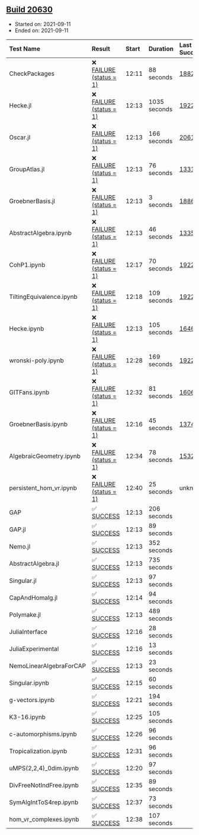 ## [Build 20630](https://oscarci.mathematik.uni-kl.de/job/oscar/20630/)

* Started on: 2021-09-11
* Ended on: 2021-09-11

| Test Name    | Result | Start | Duration | Last Success | First Failure |
|:-------------|:-------|:------|:---------|:-------------|:--------------|
| CheckPackages | ❌ [FAILURE (status = 1)](https://oscarci.mathematik.uni-kl.de/job/oscar/20630/artifact/logs/build-20630/CheckPackages.log) | 12:11 | 88 seconds | [18822](https://oscarci.mathematik.uni-kl.de/job/oscar/18822/) | [18823](https://oscarci.mathematik.uni-kl.de/job/oscar/18823/) |
| Hecke.jl | ❌ [FAILURE (status = 1)](https://oscarci.mathematik.uni-kl.de/job/oscar/20630/artifact/logs/build-20630/Hecke.jl.log) | 12:13 | 1035 seconds | [19222](https://oscarci.mathematik.uni-kl.de/job/oscar/19222/) | [20152](https://oscarci.mathematik.uni-kl.de/job/oscar/20152/) |
| Oscar.jl | ❌ [FAILURE (status = 1)](https://oscarci.mathematik.uni-kl.de/job/oscar/20630/artifact/logs/build-20630/Oscar.jl.log) | 12:13 | 166 seconds | [20613](https://oscarci.mathematik.uni-kl.de/job/oscar/20613/) | [20614](https://oscarci.mathematik.uni-kl.de/job/oscar/20614/) |
| GroupAtlas.jl | ❌ [FAILURE (status = 1)](https://oscarci.mathematik.uni-kl.de/job/oscar/20630/artifact/logs/build-20630/GroupAtlas.jl.log) | 12:13 | 76 seconds | [13311](https://oscarci.mathematik.uni-kl.de/job/oscar/13311/) | [13312](https://oscarci.mathematik.uni-kl.de/job/oscar/13312/) |
| GroebnerBasis.jl | ❌ [FAILURE (status = 1)](https://oscarci.mathematik.uni-kl.de/job/oscar/20630/artifact/logs/build-20630/GroebnerBasis.jl.log) | 12:13 | 3 seconds | [18864](https://oscarci.mathematik.uni-kl.de/job/oscar/18864/) | [18865](https://oscarci.mathematik.uni-kl.de/job/oscar/18865/) |
| AbstractAlgebra.ipynb | ❌ [FAILURE (status = 1)](https://oscarci.mathematik.uni-kl.de/job/oscar/20630/artifact/logs/build-20630/AbstractAlgebra.ipynb.log) | 12:13 | 46 seconds | [13355](https://oscarci.mathematik.uni-kl.de/job/oscar/13355/) | [13356](https://oscarci.mathematik.uni-kl.de/job/oscar/13356/) |
| CohP1.ipynb | ❌ [FAILURE (status = 1)](https://oscarci.mathematik.uni-kl.de/job/oscar/20630/artifact/logs/build-20630/CohP1.ipynb.log) | 12:17 | 70 seconds | [19222](https://oscarci.mathematik.uni-kl.de/job/oscar/19222/) | [20152](https://oscarci.mathematik.uni-kl.de/job/oscar/20152/) |
| TiltingEquivalence.ipynb | ❌ [FAILURE (status = 1)](https://oscarci.mathematik.uni-kl.de/job/oscar/20630/artifact/logs/build-20630/TiltingEquivalence.ipynb.log) | 12:18 | 109 seconds | [19222](https://oscarci.mathematik.uni-kl.de/job/oscar/19222/) | [20152](https://oscarci.mathematik.uni-kl.de/job/oscar/20152/) |
| Hecke.ipynb | ❌ [FAILURE (status = 1)](https://oscarci.mathematik.uni-kl.de/job/oscar/20630/artifact/logs/build-20630/Hecke.ipynb.log) | 12:13 | 105 seconds | [16463](https://oscarci.mathematik.uni-kl.de/job/oscar/16463/) | [16464](https://oscarci.mathematik.uni-kl.de/job/oscar/16464/) |
| wronski-poly.ipynb | ❌ [FAILURE (status = 1)](https://oscarci.mathematik.uni-kl.de/job/oscar/20630/artifact/logs/build-20630/wronski-poly.ipynb.log) | 12:28 | 169 seconds | [19222](https://oscarci.mathematik.uni-kl.de/job/oscar/19222/) | [20152](https://oscarci.mathematik.uni-kl.de/job/oscar/20152/) |
| GITFans.ipynb | ❌ [FAILURE (status = 1)](https://oscarci.mathematik.uni-kl.de/job/oscar/20630/artifact/logs/build-20630/GITFans.ipynb.log) | 12:32 | 81 seconds | [16068](https://oscarci.mathematik.uni-kl.de/job/oscar/16068/) | [16069](https://oscarci.mathematik.uni-kl.de/job/oscar/16069/) |
| GroebnerBasis.ipynb | ❌ [FAILURE (status = 1)](https://oscarci.mathematik.uni-kl.de/job/oscar/20630/artifact/logs/build-20630/GroebnerBasis.ipynb.log) | 12:16 | 45 seconds | [13748](https://oscarci.mathematik.uni-kl.de/job/oscar/13748/) | [13749](https://oscarci.mathematik.uni-kl.de/job/oscar/13749/) |
| AlgebraicGeometry.ipynb | ❌ [FAILURE (status = 1)](https://oscarci.mathematik.uni-kl.de/job/oscar/20630/artifact/logs/build-20630/AlgebraicGeometry.ipynb.log) | 12:34 | 78 seconds | [15322](https://oscarci.mathematik.uni-kl.de/job/oscar/15322/) | [15323](https://oscarci.mathematik.uni-kl.de/job/oscar/15323/) |
| persistent_hom_vr.ipynb | ❌ [FAILURE (status = 1)](https://oscarci.mathematik.uni-kl.de/job/oscar/20630/artifact/logs/build-20630/persistent_hom_vr.ipynb.log) | 12:40 | 25 seconds | unknown | unknown |
| GAP | ✅ [SUCCESS](https://oscarci.mathematik.uni-kl.de/job/oscar/20630/artifact/logs/build-20630/GAP.log) | 12:13 | 206 seconds |  |  |
| GAP.jl | ✅ [SUCCESS](https://oscarci.mathematik.uni-kl.de/job/oscar/20630/artifact/logs/build-20630/GAP.jl.log) | 12:13 | 89 seconds |  |  |
| Nemo.jl | ✅ [SUCCESS](https://oscarci.mathematik.uni-kl.de/job/oscar/20630/artifact/logs/build-20630/Nemo.jl.log) | 12:13 | 352 seconds |  |  |
| AbstractAlgebra.jl | ✅ [SUCCESS](https://oscarci.mathematik.uni-kl.de/job/oscar/20630/artifact/logs/build-20630/AbstractAlgebra.jl.log) | 12:13 | 735 seconds |  |  |
| Singular.jl | ✅ [SUCCESS](https://oscarci.mathematik.uni-kl.de/job/oscar/20630/artifact/logs/build-20630/Singular.jl.log) | 12:13 | 97 seconds |  |  |
| CapAndHomalg.jl | ✅ [SUCCESS](https://oscarci.mathematik.uni-kl.de/job/oscar/20630/artifact/logs/build-20630/CapAndHomalg.jl.log) | 12:14 | 94 seconds |  |  |
| Polymake.jl | ✅ [SUCCESS](https://oscarci.mathematik.uni-kl.de/job/oscar/20630/artifact/logs/build-20630/Polymake.jl.log) | 12:13 | 489 seconds |  |  |
| JuliaInterface | ✅ [SUCCESS](https://oscarci.mathematik.uni-kl.de/job/oscar/20630/artifact/logs/build-20630/JuliaInterface.log) | 12:16 | 28 seconds |  |  |
| JuliaExperimental | ✅ [SUCCESS](https://oscarci.mathematik.uni-kl.de/job/oscar/20630/artifact/logs/build-20630/JuliaExperimental.log) | 12:16 | 13 seconds |  |  |
| NemoLinearAlgebraForCAP | ✅ [SUCCESS](https://oscarci.mathematik.uni-kl.de/job/oscar/20630/artifact/logs/build-20630/NemoLinearAlgebraForCAP.log) | 12:13 | 23 seconds |  |  |
| Singular.ipynb | ✅ [SUCCESS](https://oscarci.mathematik.uni-kl.de/job/oscar/20630/artifact/logs/build-20630/Singular.ipynb.log) | 12:15 | 60 seconds |  |  |
| g-vectors.ipynb | ✅ [SUCCESS](https://oscarci.mathematik.uni-kl.de/job/oscar/20630/artifact/logs/build-20630/g-vectors.ipynb.log) | 12:21 | 194 seconds |  |  |
| K3-16.ipynb | ✅ [SUCCESS](https://oscarci.mathematik.uni-kl.de/job/oscar/20630/artifact/logs/build-20630/K3-16.ipynb.log) | 12:25 | 105 seconds |  |  |
| c-automorphisms.ipynb | ✅ [SUCCESS](https://oscarci.mathematik.uni-kl.de/job/oscar/20630/artifact/logs/build-20630/c-automorphisms.ipynb.log) | 12:26 | 96 seconds |  |  |
| Tropicalization.ipynb | ✅ [SUCCESS](https://oscarci.mathematik.uni-kl.de/job/oscar/20630/artifact/logs/build-20630/Tropicalization.ipynb.log) | 12:31 | 96 seconds |  |  |
| uMPS(2,2,4)_0dim.ipynb | ✅ [SUCCESS](https://oscarci.mathematik.uni-kl.de/job/oscar/20630/artifact/logs/build-20630/uMPS-2-2-4-_0dim.ipynb.log) | 12:20 | 97 seconds |  |  |
| DivFreeNotIndFree.ipynb | ✅ [SUCCESS](https://oscarci.mathematik.uni-kl.de/job/oscar/20630/artifact/logs/build-20630/DivFreeNotIndFree.ipynb.log) | 12:35 | 89 seconds |  |  |
| SymAlgIntToS4rep.ipynb | ✅ [SUCCESS](https://oscarci.mathematik.uni-kl.de/job/oscar/20630/artifact/logs/build-20630/SymAlgIntToS4rep.ipynb.log) | 12:37 | 73 seconds |  |  |
| hom_vr_complexes.ipynb | ✅ [SUCCESS](https://oscarci.mathematik.uni-kl.de/job/oscar/20630/artifact/logs/build-20630/hom_vr_complexes.ipynb.log) | 12:38 | 107 seconds |  |  |
